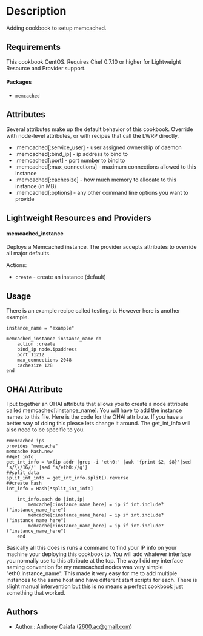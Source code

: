 Description
===========
Adding cookbook to setup memcached.

Requirements
------------

This cookbook CentOS.  Requires Chef 0.7.10 or higher for Lightweight Resource
and Provider support. 


#### Packages


- `memcached`

Attributes
----------

Several attributes make up the default behavior of this cookbook.  Override with
node-level attributes, or with recipes that call the LWRP directly.

* :memcached[:service_user] - user assigned ownership of daemon
* :memcached[:bind_ip] - ip address to bind to
* :memcached[:port] - port number to bind to
* :memcached[:max_connections] - maximum connections allowed to this instance
* :memcached[:cachesize] - how much memory to allocate to this instance (in MB)
* :memcached[:options] - any other command line options you want to provide

Lightweight Resources and Providers
-----------------------------------

#### memcached_instance


Deploys a Memcached instance.  The provider accepts attributes to override all
major defaults.

Actions:

* `create` - create an instance (default)


Usage
-----
There is an example recipe called testing.rb. However here is another example.
```
instance_name = "example"

memcached_instance instance_name do
	action :create
	bind_ip node.ipaddress
    port 11212
    max_connections 2048
    cachesize 128
end
```

OHAI Attribute
--------------
I put together an OHAI attribute that allows you to create a node attribute called memcached[:instance_name]. You will have to add the instance names to this file.  Here is the code for the OHAI attribute.  If you have a better way of doing this please lets change it around. The get_int_info will also need to be specific to you. 
```
#memcached ips
provides "memcache"
memcache Mash.new
##get info
get_int_info = %x{ip addr |grep -i 'eth0:' |awk '{print $2, $8}'|sed 's/\\/16//' |sed 's/eth0://g'}
##split_data
split_int_info = get_int_info.split().reverse
##create hash
int_info = Hash[*split_int_info]

    int_info.each do |int,ip|
        memcache[:instance_name_here] = ip if int.include?("instance_name_here")
        memcache[:instance_name_here] = ip if int.include?("instance_name_here")
        memcache[:instance_name_here] = ip if int.include?("instance_name_here")
    end
```
Basically all this does is runs a command to find your IP info on your machine your deploying this cookbook to. You will add whatever interface you normally use to this attribute at the top. The way I did my interface naming convention for my memcached nodes was very simple "eth0:instance_name". This made it very easy for me to add multiple instances to the same host and have different start scripts for each. There is slight manual intervention but this is no means a perfect cookbook just something that worked.


Authors
-------
- Author:: Anthony Caiafa (<2600.ac@gmail.com>)
